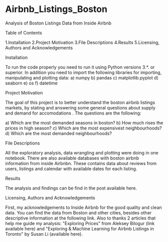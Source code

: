 # Airbnb_Listings_Boston
Analysis of Boston Listings Data from Inside Airbnb

Table of Contents

1.Installation
2.Project Motivation
3.File Descriptions
4.Results
5.Licensing, Authors and Acknowledgements

Installation

To run the code properly you need to run it using Python versions 3.*. or superior. In addition you need to import the following 
libraries for importing, manipulating and plotting data:
a) numpy
b) pandas
c) matplotlib.pyplot
d) seaborn
e) os
f) datetime

Project Motivation

The goal of this project is to better understand the boston airbnb listings markets, by stating and answering some general questions about
supply and demand for accomodations . The questions are the following:

a) Which are the most demanded seasons in boston?
b) How much rises the prices in high season?
c) Which are the most expensivest neighbourhoods?
d) Which are the most demanded neighbourhoods?

File Descriptions

All the exploratory analysis, data wrangling and plotting were doing in one notebook. There are also available databases with boston airbnb information from inside Airbnbn. 
These contains data about reviews from users, listings and calendar with available dates for each listing.

Results

The analysis and findings can be find in the post available here.


Licensing, Authors and Acknowledgements

First, my acknowledgements to Inside Airbnb for the good quality and clean data. You can find the data from Boston and other cities, besides other descriptive information at the following link.
Also to thanks 2 articles that help me guide my analysis: "Exploring Prices" from Aleksey Bilogur (link available here) and "Exploring & Machine Learning for Airbnb Listings in Toronto" by Susan Li (available here).
